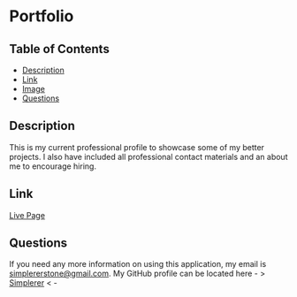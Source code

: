 # Portfolio
    
  ## Table of Contents
  - [Description](#description)
  - [Link](#link)
  - [Image](#image)
  - [Questions](#questions)
    
  ## Description
  This is my current professional profile to showcase some of my better projects. I also have included all professional contact materials and an about me to encourage hiring.
    
  ## Link
  
  [Live Page](https://simplerer.github.io/portfolio/)
    
  ## Questions
  If you need any more information on using this application, my email is simplererstone@gmail.com.
  My GitHub profile can be located here - >  [Simplerer](https://github.com/Simplerer)  < -